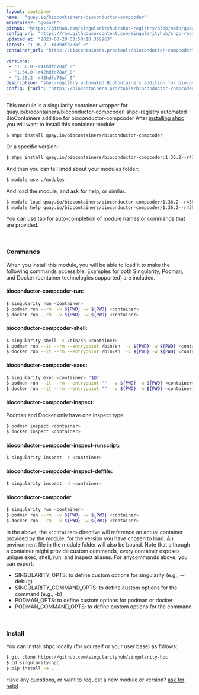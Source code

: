 ```yaml
---
layout: container
name:  "quay.io/biocontainers/bioconductor-compcoder"
maintainer: "@vsoch"
github: "https://github.com/singularityhub/shpc-registry/blob/main/quay.io/biocontainers/bioconductor-compcoder/container.yaml"
config_url: "https://raw.githubusercontent.com/singularityhub/shpc-registry/main/quay.io/biocontainers/bioconductor-compcoder/container.yaml"
updated_at: "2023-08-29 03:50:10.359963"
latest: "1.36.2--r43hdfd78af_0"
container_url: "https://biocontainers.pro/tools/bioconductor-compcoder"

versions:
 - "1.30.0--r41hdfd78af_0"
 - "1.34.0--r42hdfd78af_0"
 - "1.36.2--r43hdfd78af_0"
description: "shpc-registry automated BioContainers addition for bioconductor-compcoder"
config: {"url": "https://biocontainers.pro/tools/bioconductor-compcoder", "maintainer": "@vsoch", "description": "shpc-registry automated BioContainers addition for bioconductor-compcoder", "latest": {"1.36.2--r43hdfd78af_0": "sha256:a5572f48541621e8cbf6bfba09c18e47616b5614987106e84ede846c4d02a576"}, "tags": {"1.30.0--r41hdfd78af_0": "sha256:b84d1af6e7b19cc865519d616fa574ffa43e8b6a1f86afa99333f4556d6b7165", "1.34.0--r42hdfd78af_0": "sha256:017ed3ce55b15f93c112ccd1debb795ab836840757c788b0b4c7664995984660", "1.36.2--r43hdfd78af_0": "sha256:a5572f48541621e8cbf6bfba09c18e47616b5614987106e84ede846c4d02a576"}, "docker": "quay.io/biocontainers/bioconductor-compcoder"}
---
```


This module is a singularity container wrapper for quay.io/biocontainers/bioconductor-compcoder.
shpc-registry automated BioContainers addition for bioconductor-compcoder
After [installing shpc](#install) you will want to install this container module:


```bash
$ shpc install quay.io/biocontainers/bioconductor-compcoder
```

Or a specific version:

```bash
$ shpc install quay.io/biocontainers/bioconductor-compcoder:1.36.2--r43hdfd78af_0
```

And then you can tell lmod about your modules folder:

```bash
$ module use ./modules
```

And load the module, and ask for help, or similar.

```bash
$ module load quay.io/biocontainers/bioconductor-compcoder/1.36.2--r43hdfd78af_0
$ module help quay.io/biocontainers/bioconductor-compcoder/1.36.2--r43hdfd78af_0
```

You can use tab for auto-completion of module names or commands that are provided.

<br>

### Commands

When you install this module, you will be able to load it to make the following commands accessible.
Examples for both Singularity, Podman, and Docker (container technologies supported) are included.

#### bioconductor-compcoder-run:

```bash
$ singularity run <container>
$ podman run --rm  -v ${PWD} -w ${PWD} <container>
$ docker run --rm  -v ${PWD} -w ${PWD} <container>
```

#### bioconductor-compcoder-shell:

```bash
$ singularity shell -s /bin/sh <container>
$ podman run --it --rm --entrypoint /bin/sh  -v ${PWD} -w ${PWD} <container>
$ docker run --it --rm --entrypoint /bin/sh  -v ${PWD} -w ${PWD} <container>
```

#### bioconductor-compcoder-exec:

```bash
$ singularity exec <container> "$@"
$ podman run --it --rm --entrypoint ""  -v ${PWD} -w ${PWD} <container> "$@"
$ docker run --it --rm --entrypoint ""  -v ${PWD} -w ${PWD} <container> "$@"
```

#### bioconductor-compcoder-inspect:

Podman and Docker only have one inspect type.

```bash
$ podman inspect <container>
$ docker inspect <container>
```

#### bioconductor-compcoder-inspect-runscript:

```bash
$ singularity inspect -r <container>
```

#### bioconductor-compcoder-inspect-deffile:

```bash
$ singularity inspect -d <container>
```



#### bioconductor-compcoder

```bash
$ singularity run <container>
$ podman run --rm  -v ${PWD} -w ${PWD} <container>
$ docker run --rm  -v ${PWD} -w ${PWD} <container>
```


In the above, the `<container>` directive will reference an actual container provided
by the module, for the version you have chosen to load. An environment file in the
module folder will also be bound. Note that although a container
might provide custom commands, every container exposes unique exec, shell, run, and
inspect aliases. For anycommands above, you can export:

 - SINGULARITY_OPTS: to define custom options for singularity (e.g., --debug)
 - SINGULARITY_COMMAND_OPTS: to define custom options for the command (e.g., -b)
 - PODMAN_OPTS: to define custom options for podman or docker
 - PODMAN_COMMAND_OPTS: to define custom options for the command

<br>

### Install

You can install shpc locally (for yourself or your user base) as follows:

```bash
$ git clone https://github.com/singularityhub/singularity-hpc
$ cd singularity-hpc
$ pip install -e .
```

Have any questions, or want to request a new module or version? [ask for help!](https://github.com/singularityhub/singularity-hpc/issues)